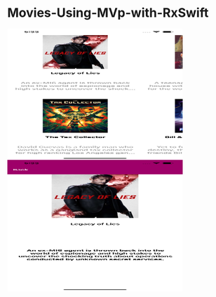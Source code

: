 # Movies-Using-MVp-with-RxSwift
  <img align="left" width="400" height="300" img src="Simulator Screen Shot - iPhone 11 Pro Max - 2020-09-08 at 17.33.11.png">
  <img align="left" width="400" height="300" img src="Simulator Screen Shot - iPhone 11 Pro Max - 2020-09-08 at 17.33.14.png">
